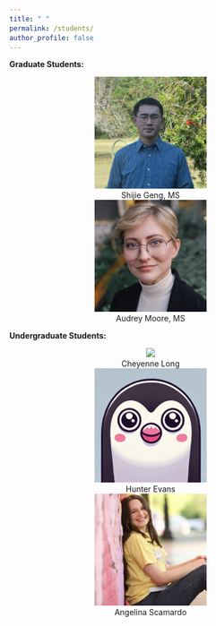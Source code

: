 ```yaml
---
title: " "
permalink: /students/
author_profile: false
---
```


<b>Graduate Students:</b><br>

<div class="col-wrapper">
    <div class="col col-450"><center><img src="https://raw.githubusercontent.com/sealslab/sealslab.github.io/refs/heads/master/files/headshots/geng_shijie.png" width=200> <br>
Shijie Geng, MS</center></div>
    <div class="col col-450"><center><img src="https://raw.githubusercontent.com/sealslab/sealslab.github.io/refs/heads/master/files/headshots/moore_audrey.jpg" width=200> <br>
Audrey Moore, MS</center></div>
</div>

<b>Undergraduate Students:</b> <br>

<div class="col-wrapper">
    <div class="col col-450"><center><img src="<center><img src="https://raw.githubusercontent.com/sealslab/sealslab.github.io/refs/heads/master/files/headshots/long_cheyenne.jpeg" width=200 width=200> <br>
Cheyenne Long</center></div>
    <div class="col col-450"><center><center><img src="https://raw.githubusercontent.com/sealslab/sealslab.github.io/refs/heads/master/files/headshots/evans_hunter.png" width=200><br>
Hunter Evans</center></div>
</div>

<div class="col-wrapper">
    <div class="col col-450"><center><img src="https://raw.githubusercontent.com/sealslab/sealslab.github.io/refs/heads/master/files/headshots/scamardo_angelina.jpg" width=200> <br>
Angelina Scamardo</center></div>
    <div class="col col-450">&nbsp;</div>
</div>

